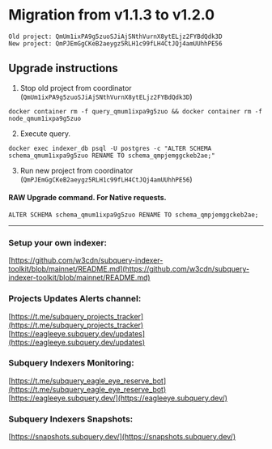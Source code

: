 # Migration from v1.1.3 to v1.2.0
```
Old project: QmUm1ixPA9g5zuoSJiAjSNthVurnX8ytELjz2FYBdQdk3D
New project: QmPJEmGgCKeB2aeygz5RLH1c99fLH4CtJQj4amUUhhPE56
```


## Upgrade instructions
 1) Stop old project from coordinator (`QmUm1ixPA9g5zuoSJiAjSNthVurnX8ytELjz2FYBdQdk3D`)

```
docker container rm -f query_qmum1ixpa9g5zuo && docker container rm -f node_qmum1ixpa9g5zuo
```

 2) Execute query.

```
docker exec indexer_db psql -U postgres -c "ALTER SCHEMA schema_qmum1ixpa9g5zuo RENAME TO schema_qmpjemggckeb2ae;"

```

 3) Run new project from coordinator (`QmPJEmGgCKeB2aeygz5RLH1c99fLH4CtJQj4amUUhhPE56`)

#### RAW Upgrade command. For Native requests.
`ALTER SCHEMA schema_qmum1ixpa9g5zuo RENAME TO schema_qmpjemggckeb2ae;`


___
### Setup your own indexer:

[https://github.com/w3cdn/subquery-indexer-toolkit/blob/mainnet/README.md](https://github.com/w3cdn/subquery-indexer-toolkit/blob/mainnet/README.md)

### Projects Updates Alerts channel:

[https://t.me/subquery_projects_tracker](https://t.me/subquery_projects_tracker) [https://eagleeye.subquery.dev/updates](https://eagleeye.subquery.dev/updates)

### Subquery Indexers Monitoring:

[https://t.me/subquery_eagle_eye_reserve_bot](https://t.me/subquery_eagle_eye_reserve_bot) [https://eagleeye.subquery.dev/](https://eagleeye.subquery.dev/)


### Subquery Indexers Snapshots:

[https://snapshots.subquery.dev/](https://snapshots.subquery.dev/)

